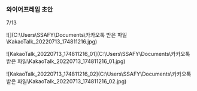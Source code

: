 ### 와이어프레임 초안

7/13

![](C:\Users\SSAFY\Documents\카카오톡 받은 파일\KakaoTalk_20220713_174811216.jpg)

![KakaoTalk_20220713_174811216_01](C:\Users\SSAFY\Documents\카카오톡 받은 파일\KakaoTalk_20220713_174811216_01.jpg)

![KakaoTalk_20220713_174811216_02](C:\Users\SSAFY\Documents\카카오톡 받은 파일\KakaoTalk_20220713_174811216_02.jpg)